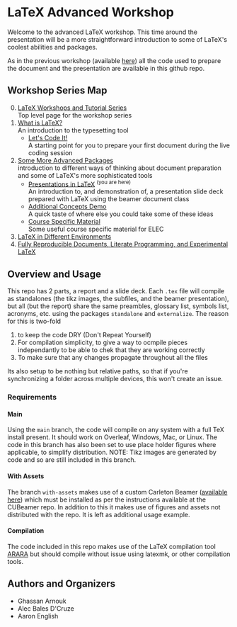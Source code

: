 # LaTeX Advanced Workshop

Welcome to the advanced LaTeX workshop. 
This time around the presentation will be a more straightforward introduction to some of LaTeX's coolest abilities and packages. 

As in the previous workshop (available [here](https://github.com/humdrumcomet/LaTeXCodingSession)) all the code used to prepare the document and the presentation are available in this github repo.

## Workshop Series Map

0. [LaTeX Workshops and Tutorial Series](https://github.com/humdrumcomet/LaTeXTutorialSeries)  
   Top level page for the workshop series
1. [What is LaTeX?](https://github.com/humdrumcomet/LaTeXIntroduction)  
    An introduction to the typesetting tool
    - [Let's Code It!](https://github.com/humdrumcomet/LaTeXCodingSession)  
      A starting point for you to prepare your first document during the live coding session
2. [Some More Advanced Packages](https://github.com/humdrumcomet/LaTeXAdvancedWorkshop)  
   introduction to different ways of thinking about document preparation and some of LaTeX's more sophisticated tools
    - [Presentations in LaTeX](https://github.com/humdrumcomet/LaTeXAdvancedWorkshop-Beamer) <sup>(you are here)</sup>  
      An introduction to, and demonstration of, a presentation slide deck prepared with LaTeX using the beamer document class
    - [Additional Concepts Demo](https://github.com/humdrumcomet/LaTeXAdvancedWorkshop-Extras)  
      A quick taste of where else you could take some of these ideas
    - [Course Specific Material](https://github.com/humdrumcomet/LaTeXAdvancedWorkshop-Course-Specific)  
      Some useful course specific material for ELEC
3. [LaTeX in Different Environments]()  
4. [Fully Reproducible Documents, Literate Programming, and Experimental LaTeX]()  

## Overview and Usage
This repo has 2 parts, a report and a slide deck.
Each `.tex` file will compile as standalones (the tikz images, the subfiles, and the
beamer presentation), but all (but the report) share the same preambles, glossary list, 
symbols list, acronyms, etc. using the packages `standalone` and `externalize`. The reason for this
is two-fold
1. to keep the code DRY (Don't Repeat Yourself)
2. For compilation simplicity, to give a way to ocmpile pieces independantly to be able to
chek that they are working correctly
3. To make sure that any changes propagate throughout all the files

Its also setup to be nothing but relative paths, so that if you're synchronizing a folder across
multiple devices, this won't create an issue.

### Requirements
#### Main
Using the `main` branch, the code will compile on any system with a full TeX install present. It 
should work on Overleaf, Windows, Mac, or Linux. The code in this branch has also been set to use 
place holder figures where applicable, to simplify distribution. NOTE: Tikz images are generated by
code and so are still included in this branch.

#### With Assets
The branch `with-assets` makes use of a custom Carleton Beamer ([available here](https://github.com/humdrumcomet/CUBeamer))
which must be installed as per the instructions available at the CUBeamer repo. In addition to this
it makes use of figures and assets not distributed with the repo. It is left as additional usage example.

#### Compilation
The code included in this repo makes use of the LaTeX compilation tool [ARARA](https://github.com/islandoftex/arara)
but should compile without issue using latexmk, or other compilation tools.

## Authors and Organizers

* Ghassan Arnouk
* Alec Bales D'Cruze
* Aaron English
